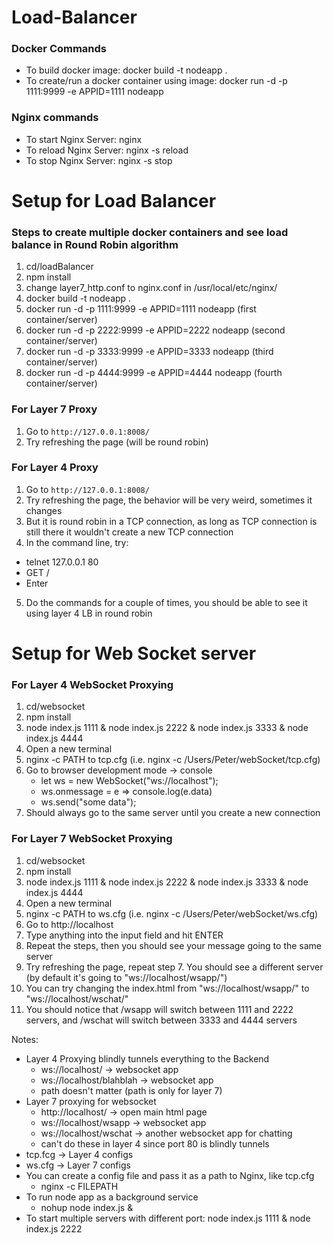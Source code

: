 # Load-Balancer

### Docker Commands
* To build docker image: docker build -t nodeapp . 
* To create/run a docker container using image: docker run -d -p 1111:9999 -e APPID=1111 nodeapp 

### Nginx commands
* To start Nginx Server: nginx
* To reload Nginx Server: nginx -s reload
* To stop Nginx Server: nginx -s stop

# Setup for Load Balancer
### Steps to create multiple docker containers and see load balance in Round Robin algorithm
1. cd/loadBalancer 
2. npm install
3. change layer7_http.conf to nginx.conf in /usr/local/etc/nginx/
4. docker build -t nodeapp .
5. docker run -d -p 1111:9999 -e APPID=1111 nodeapp (first container/server)
6. docker run -d -p 2222:9999 -e APPID=2222 nodeapp (second container/server)
7. docker run -d -p 3333:9999 -e APPID=3333 nodeapp (third container/server)
8. docker run -d -p 4444:9999 -e APPID=4444 nodeapp (fourth container/server)

### For Layer 7 Proxy
1. Go to `http://127.0.0.1:8008/`
2. Try refreshing the page (will be round robin) 

### For Layer 4 Proxy
1. Go to `http://127.0.0.1:8008/`
2. Try refreshing the page, the behavior will be very weird, sometimes it changes
3. But it is round robin in a TCP connection, as long as TCP connection is still there it wouldn't create a new TCP connection
4. In the command line, try:
  * telnet 127.0.0.1 80
  * GET /
  * Enter
5. Do the commands for a couple of times, you should be able to see it using layer 4 LB in round robin 


# Setup for Web Socket server
### For Layer 4 WebSocket Proxying
1. cd/websocket
2. npm install
3. node index.js 1111 & node index.js 2222 & node index.js 3333 & node index.js 4444
4. Open a new terminal
5. nginx -c PATH to tcp.cfg (i.e. nginx -c /Users/Peter/webSocket/tcp.cfg)
6. Go to browser development mode -> console
   * let ws = new WebSocket("ws://localhost");
   * ws.onmessage = e => console.log(e.data)
   * ws.send("some data");
7. Should always go to the same server until you create a new connection 

### For Layer 7 WebSocket Proxying
1. cd/websocket
2. npm install
3. node index.js 1111 & node index.js 2222 & node index.js 3333 & node index.js 4444
4. Open a new terminal
5. nginx -c PATH to ws.cfg (i.e. nginx -c /Users/Peter/webSocket/ws.cfg)
6. Go to http://localhost
7. Type anything into the input field and hit ENTER
8. Repeat the steps, then you should see your message going to the same server
9. Try refreshing the page, repeat step 7. You should see a different server (by default it's going to "ws://localhost/wsapp/")
10. You can try changing the index.html from "ws://localhost/wsapp/" to "ws://localhost/wschat/"
11. You should notice that /wsapp will switch between 1111 and 2222 servers, and /wschat will switch between 3333 and 4444 servers

Notes:
* Layer 4 Proxying blindly tunnels everything to the Backend 
  * ws://localhost/ -> websocket app
  * ws://localhost/blahblah -> websocket app
  * path doesn't matter (path is only for layer 7)
* Layer 7 proxying for websocket
  * http://localhost/ -> open main html page
  * ws://localhost/wsapp -> websocket app
  * ws://localhost/wschat -> another websocket app for chatting
  * can't do these in layer 4 since port 80 is blindly tunnels
* tcp.fcg -> Layer 4 configs
* ws.cfg -> Layer 7 configs
* You can create a config file and pass it as a path to Nginx, like tcp.cfg
  * nginx -c FILEPATH
* To run node app as a background service
  * nohup node index.js &
* To start multiple servers with different port: node index.js 1111 & node index.js 2222
